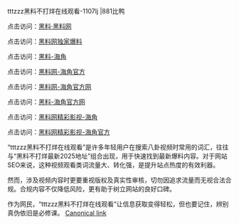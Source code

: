 tttzzz黑料不打烊在线观看-1107lj |881比鸭

点击访问：<a href="https://heiliaolvzlu3.pages.dev">黑料·黑料网</a>

点击访问：<a href="https://heiliaoyvnrda.pages.dev">黑料网独家爆料</a>

点击访问：<a href="https://heiliao5s28gk.pages.dev">黑料-海角</a>

点击访问：<a href="https://heiliaoxrq8i9.pages.dev">黑料网-海角官方</a>

点击访问：<a href="https://heiliao9wsbg3.pages.dev">黑料网-海角官方网</a>

点击访问：<a href="https://heiliaoryrhyu.pages.dev">黑料-海角官方网</a>

点击访问：<a href="https://heiliao3gvg9x.pages.dev">黑料网精彩影视-海角</a>

点击访问：<a href="https://heiliaoubleqx.pages.dev">黑料网精彩影视-海角官方</a>

“tttzzz黑料不打烊在线观看”是许多年轻用户在搜索八卦视频时常用的词汇，往往与“黑料不打烊最新2025地址”组合出现，用于快速找到最新爆料内容。对于网站SEO来说，这种视频观看类词流量大、转化强，是提升站点热度的有效利器。

然而，涉及视频内容时更要重视版权及真实性审核，切勿因追求流量而无视合法合规。合规内容不仅降低风险，更有助于树立网站的良好口碑。

作为网民，“tttzzz黑料不打烊在线观看”让信息获取变得轻松，但也要记住，辨别真伪依旧是必修课。
[Canonical link](https://github.com/7766ttn/1009 )
